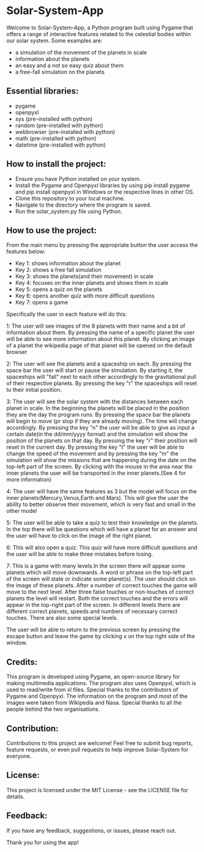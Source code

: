 # Solar-System-App

Welcome to Solar-System-App, a Python program built using Pygame that offers a range of interactive features related to the celestial bodies within our solar system. Some examples are:
* a simulation of the movement of the planets in scale
* information about the planets
* an easy and a not so easy quiz about them 
* a free-fall simulation on the planets

## Essential libraries:
* pygame
* openpyxl
* sys (pre-installed with python)
* random (pre-installed with python)
* webbrowser (pre-installed with python)
* math (pre-installed with python)
* datetime (pre-installed with python)

## How to install the project:

* Ensure you have Python installed on your system.
* Install the Pygame and Openpyxl libraries by using pip install pygame and pip install openpyxl in Windows or the respective lines in other OS.
* Clone this repository to your local machine.
* Navigate to the directory where the program is saved.
* Run the solar_system.py file using Python.

## How to use the project:
From the main menu by pressing the appropriate button the user access the features below:
* Key 1: shows information about the planet
* Key 2: shows a free fall simulation
* Key 3: shows the planets(and their movement) in scale
* Key 4: focuses on the inner planets and shows them in scale
* Key 5: opens a quiz on the planets
* Key 6: opens another quiz with more difficult questions
* Key 7: opens a game

Specifically the user in each feature will do this:

1: The user will see  images of the 8 planets with their name and a bit of information about them. By pressing the name of a specific planet the user will be able to see more information about this planet. By clicking an image of a planet the wikipedia page of that planet will be opened on the default browser

2: The user will see the planets and a spaceship on each. By pressing the space bar the user will start or pause the simulation. By starting it, the spaceships will "fall" next to each other accordingly to the gravitational pull of their respective planets. By pressing the key "r" the spaceships will reset to their initial position.

3: The user will see the solar system with the distances between each planet in scale. In the beginning the planets will be placed in the position they are the day the program runs. By pressing the space bar the planets will begin to move (pr stop if they are already moving). The time will change accordingly. By pressing the key "n" the user will be able to give as input a certain date(in the dd/mm/yyyy format) and the simulation will show the position of the planets on that day. By pressing the key "r" their position will reset in the current day. By pressing the key "t" the user will be able to change the speed of the movement and by pressing the key "m" the simulation will show the missions that are happening during the date on the top-left part of the screen. By clicking with the mouse in the area near the inner planets the user will be transported in the inner planets.(See 4 for more information)

4: The user will have the same features as 3 but the model will focus on the inner planets(Mercury,Venus,Earth and Mars). This will give the user the ability to better observe their movement, which is very fast and small in the other model

5: The user will be able to take a quiz to test their knowledge on the planets. In the top there will be questions which will have a planet for an answer and the user will have to click on the image of the right planet.

6: This will also open a quiz. This quiz will have more difficult questions and the user will be able to make three mistakes before losing.

7: This is a game with many levels.In the screen there will appear some planets which will move downwards. A word or phrase on the top-left part of the screen will state or indicate some planet(s). The user should click on the image of these planets. After a number of correct touches the game will move to the next level. After three false touches or non-touches of correct planets the level will restart. Both the correct touches and the errors will appear in the top-right part of the screen. In different levels there are different correct planets, speeds and numbers of necessary correct touches. There are also some special levels.

The user will be able to return to the previous screen by pressing the escape button and leave the game by clicking x on the top right side of the window.

## Credits:
This program is developed using Pygame, an open-source library for making multimedia applications. The program also uses Openpyxl, which is used to read/write from xl files. Special thanks to the contributors of Pygame and Openpyxl. 
The information on the program and most of the images were taken from Wikipedia and Nasa. Special thanks to all the people behind the two organisations.

## Contribution:
Contributions to this project are welcome! Feel free to submit bug reports, feature requests, or even pull requests to help improve Solar-System for everyone.

## License:
This project is licensed under the MIT License - see the LICENSE file for details.

## Feedback:
If you have any feedback, suggestions, or issues, please reach out.

Thank you for using the app!
